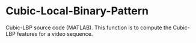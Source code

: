 # Cubic-Local-Binary-Pattern
Cubic-LBP source code (MATLAB). This function is to compute the Cubic-LBP features for a video sequence.
